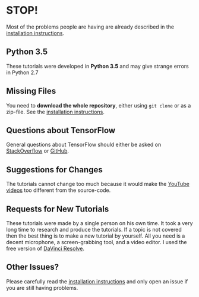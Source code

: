# STOP!

Most of the problems people are having are already described in the [installation instructions](https://github.com/Hvass-Labs/TensorFlow-Tutorials/blob/master/README.md).

## Python 3.5

These tutorials were developed in **Python 3.5** and may give strange errors in Python 2.7

## Missing Files

You need to **download the whole repository**, either using `git clone` or as a zip-file. See the [installation instructions](https://github.com/Hvass-Labs/TensorFlow-Tutorials/blob/master/README.md).

## Questions about TensorFlow

General questions about TensorFlow should either be asked on [StackOverflow](http://stackoverflow.com/questions/tagged/tensorflow) or [GitHub](https://github.com/tensorflow/tensorflow/issues).

## Suggestions for Changes

The tutorials cannot change too much because it would make the [YouTube videos](https://www.youtube.com/playlist?list=PL9Hr9sNUjfsmEu1ZniY0XpHSzl5uihcXZ) too different from the source-code.

## Requests for New Tutorials

These tutorials were made by a single person on his own time. It took a very long time to
research and produce the tutorials. If a topic is not covered then the best thing is to make
a new tutorial by yourself. All you need is a decent microphone, a screen-grabbing tool, and a
video editor. I used the free version of [DaVinci Resolve](https://www.blackmagicdesign.com/products/davinciresolve).

## Other Issues?

Please carefully read the [installation instructions](https://github.com/Hvass-Labs/TensorFlow-Tutorials/blob/master/README.md) and only open an issue if you are still having problems.
